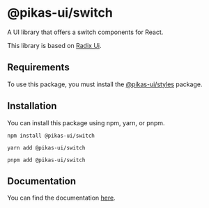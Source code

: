 # @pikas-ui/switch

A UI library that offers a switch components for React.

This library is based on [Radix Ui](https://www.radix-ui.com/).

## Requirements

To use this package, you must install the [@pikas-ui/styles](https://pikas-ui.vercel.app/utilities/styles) package.

## Installation

You can install this package using npm, yarn, or pnpm.

```
npm install @pikas-ui/switch
```

```
yarn add @pikas-ui/switch
```

```
pnpm add @pikas-ui/switch
```

## Documentation

You can find the documentation [here](https://pikas-ui.vercel.app).